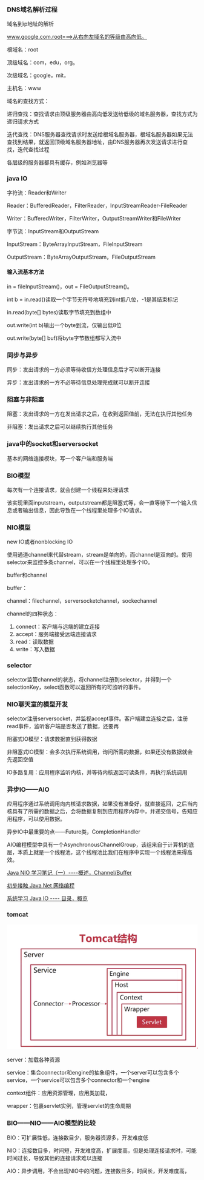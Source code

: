 ### DNS域名解析过程

域名到ip地址的解析

www.google.com.root===>从右向左域名的等级由高向低。

根域名：root

顶级域名：com，edu，org。

次级域名：google，mit，

主机名：www

域名的查找方式：

递归查找：查找请求由顶级服务器由高向低发送给低级的域名服务器，查找方式为递归请求方式

迭代查找：DNS服务器查找请求时发送给根域名服务器，根域名服务器如果无法查找到结果，就返回顶级域名服务器地址，由DNS服务器再次发送请求进行查找，迭代查找过程

各层级的服务器都具有缓存，例如浏览器等

### java IO

字符流：Reader和Writer

Reader：BufferedReader，FilterReader，InputStreamReader-FileReader

Writer：BufferedWriter，FilterWriter，OutputStreamWriter和FileWriter

字节流：InputStream和OutputStream

InputStream：ByteArrayInputStream，FileInputStream

OutputStream：ByteArrayOutputStream，FileOutputStream

#### 输入流基本方法

in = fileInputStream()，out = FileOutputStream()。

int b = in.read()读取一个字节无符号地填充到int低八位，-1是其结束标记

in.read(byte[] bytes)读取字节填充到数组中

out.write(int b)输出一个byte到流，仅输出低8位

out.write(byte[] buf)将byte字节数组都写入流中

### 同步与异步

同步：发出请求的一方必须等待收信方处理信息后才可以断开连接

异步：发出请求的一方不必等待信息处理完成就可以断开连接

### 阻塞与非阻塞

阻塞：发出请求的一方在发出请求之后，在收到返回值前，无法在执行其他任务

非阻塞：发出请求之后可以继续执行其他任务

### java中的socket和serversocket

基本的网络连接模块，写一个客户端和服务端

### BIO模型

每次有一个连接请求，就会创建一个线程来处理请求

该实现里面inputstream，outputstream都是阻塞式等，会一直等待下一个输入信息或者输出信息，因此导致在一个线程里处理多个IO请求。

### NIO模型

new IO或者nonblocking IO

使用通道channel来代替stream，stream是单向的，而channel是双向的。使用selector来监控多条channel，可以在一个线程里处理多个IO。

buffer和channel

buffer：

channel：filechannel，serversocketchannel，sockechannel

channel的四种状态：

1. connect：客户端与远端的建立连接
2. accept：服务端接受远端连接请求
3. read：读取数据
4. write：写入数据

### selector

selector监管channel的状态，将channel注册到selector，并得到一个selectionKey，select函数可以返回所有的可监听的事件。

### NIO聊天室的模型开发

selector注册serversocket，并监视accept事件。客户端建立连接之后，注册read事件，监听客户端是否发送了数据，还要再

阻塞式IO模型：请求数据直到获得数据

非阻塞式IO模型：会多次执行系统调用，询问所需的数据，如果还没有数据就会先返回空值

IO多路复用：应用程序监听内核，并等待内核返回可读条件，再执行系统调用

### 异步IO——AIO

应用程序通过系统调用向内核请求数据，如果没有准备好，就直接返回，之后当内核具有了所需的数据之后，会将数据复制到应用程序内存中，并递交信号，告知应用程序，可以使用数据。

异步IO中最重要的点——Future类，CompletionHandler

AIO编程模型中具有一个AsynchronousChannelGroup，该组来自于计算机的底层，本质上就是一个线程池，这个线程池比我们在程序中实现一个线程池来得高效。

[Java NIO 学习笔记（一）----概述，Channel/Buffer](https://www.cnblogs.com/czwbig/p/10035631.html)

[初步接触 Java Net 网络编程](https://www.cnblogs.com/czwbig/p/10018118.html)

[系统学习 Java IO ---- 目录，概览](https://www.cnblogs.com/czwbig/p/10007201.html)

### tomcat

![](img/微信截图_20200715133023.png)

server：加载各种资源

service：集合connector和engine的抽象组件，一个server可以包含多个service，一个service可以包含多个connector和一个engine



context组件：应用资源管理，应用类加载，

wrapper：包裹servlet实例，管理servlet的生命周期

### BIO——NIO——AIO模型的比较

BIO：可扩展性低，连接数目少，服务器资源多，开发难度低

NIO：连接数目多，时间短，开发难度高，扩展度高，但是处理连接请求时，可能时间过长，导致其他的连接请求难以连接

AIO：异步调用，不会出现NIO中的问题，连接数目多，时间长，开发难度高，





